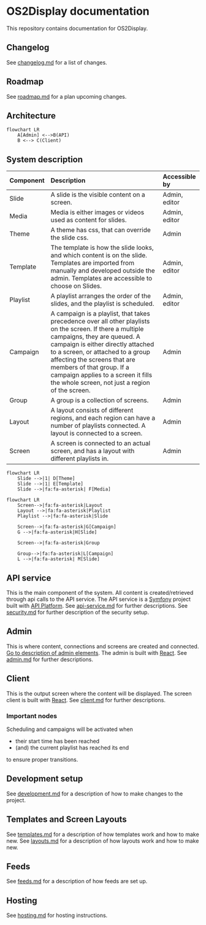 # OS2Display documentation

This repository contains documentation for OS2Display.

## Changelog

See [changelog.md](changelog.md) for a list of changes.

## Roadmap

See [roadmap.md](roadmap.md) for a plan upcoming changes.

## Architecture

```mermaid
flowchart LR
    A[Admin] <-->B(API)
    B <--> C(Client)
```

## System description

| Component   | Description                                                                                                                                                                                                                                                                                                                                                            | Accessible by |
| ----------- |:-----------------------------------------------------------------------------------------------------------------------------------------------------------------------------------------------------------------------------------------------------------------------------------------------------------------------------------------------------------------------| :-----------  |
| Slide | A slide is the visible content on a screen.                                                                                                                                                                                                                                                                                                                            | Admin, editor |
| Media | Media is either images or videos used as content for slides.                                                                                                                                                                                                                                                                                                           | Admin, editor |
| Theme | A theme has css, that can override the slide css.                                                                                                                                                                                                                                                                                                                      | Admin |
| Template | The template is how the slide looks, and which content is on the slide. Templates are imported from manually and developed outside the admin. Templates are accessible to choose on Slides.                                                                                                                                                                            | Admin, editor |
| Playlist | A playlist arranges the order of the slides, and the playlist is scheduled.                                                                                                                                                                                                                                                                                            | Admin, editor |
| Campaign | A campaign is a playlist, that takes precedence over all other playlists on the screen. If there a multiple campaigns, they are queued. A campaign is either directly attached to a screen, or attached to a group affecting the screens that are members of that group. If a campaign applies to a screen it fills the whole screen, not just a region of the screen. | Admin |
| Group | A group is a collection of screens.                                                                                                                                                                                                                                                                                                                                    | Admin |
| Layout | A layout consists of different regions, and each region can have a number of playlists connected. A layout is connected to a screen.                                                                                                                                                                                                                                   | Admin |
| Screen | A screen is connected to an actual screen, and has a layout with different playlists in.                                                                                                                                                                                                                                                                               | Admin |

```mermaid
flowchart LR
    Slide -->|1| D[Theme]
    Slide -->|1| E[Template]
    Slide -->|fa:fa-asterisk| F[Media]
```

```mermaid
flowchart LR
    Screen-->|fa:fa-asterisk|Layout
    Layout -->|fa:fa-asterisk|Playlist
    Playlist -->|fa:fa-asterisk|Slide

    Screen-->|fa:fa-asterisk|G[Campaign]
    G -->|fa:fa-asterisk|H[Slide]

    Screen-->|fa:fa-asterisk|Group

    Group-->|fa:fa-asterisk|L[Campaign]
    L -->|fa:fa-asterisk| M[Slide]

```
    
## API service

This is the main component of the system. All content is created/retrieved through api calls to the API service.
The API service is a [Symfony](https://symfony.com/) project built with [API Platform](https://api-platform.com/).
See [api-service.md](api-service.md) for further descriptions.
See [security.md](security.md) for further description of the security setup.

## Admin

This is where content, connections and screens are created and connected. 
[Go to description of admin elements](https://github.com/os2display/display-admin-client#system-description).
The admin is built with [React](https://reactjs.org/).
See [admin.md](admin.md) for further descriptions.

## Client 

This is the output screen where the content will be displayed.
The screen client is built with [React](https://reactjs.org/).
See [client.md](client.md) for further descriptions.

### Important nodes

Scheduling and campaigns will be activated when

  * their start time has been reached
  * (and) the current playlist has reached its end

to ensure proper transitions.

## Development setup

See [development.md](development.md) for a description of how to make changes to the project.

## Templates and Screen Layouts

See [templates.md](templates.md) for a description of how templates work and how to make new.
See [layouts.md](layouts.md) for a description of how layouts work and how to make new.

## Feeds

See [feeds.md](feeds.md) for a description of how feeds are set up.

## Hosting

See [hosting.md](hosting.md) for hosting instructions.
